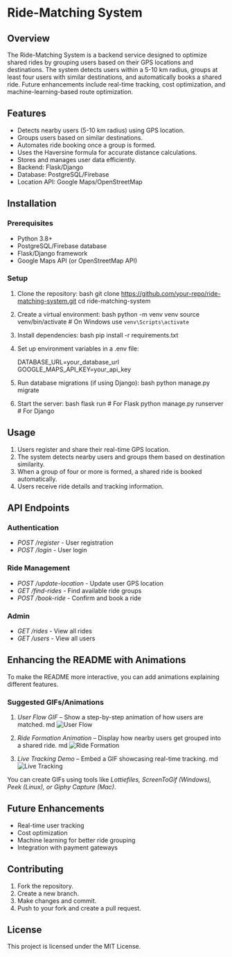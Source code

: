 # Ride-Matching System

## Overview
The Ride-Matching System is a backend service designed to optimize shared rides by grouping users based on their GPS locations and destinations. The system detects users within a 5-10 km radius, groups at least four users with similar destinations, and automatically books a shared ride. Future enhancements include real-time tracking, cost optimization, and machine-learning-based route optimization.

## Features
- Detects nearby users (5-10 km radius) using GPS location.
- Groups users based on similar destinations.
- Automates ride booking once a group is formed.
- Uses the Haversine formula for accurate distance calculations.
- Stores and manages user data efficiently.
- Backend: Flask/Django
- Database: PostgreSQL/Firebase
- Location API: Google Maps/OpenStreetMap

## Installation
### Prerequisites
- Python 3.8+
- PostgreSQL/Firebase database
- Flask/Django framework
- Google Maps API (or OpenStreetMap API)

### Setup
1. Clone the repository:
   bash
   git clone https://github.com/your-repo/ride-matching-system.git
   cd ride-matching-system
   
2. Create a virtual environment:
   bash
   python -m venv venv
   source venv/bin/activate  # On Windows use `venv\Scripts\activate`
   
3. Install dependencies:
   bash
   pip install -r requirements.txt
   
4. Set up environment variables in a .env file:
   
   DATABASE_URL=your_database_url
   GOOGLE_MAPS_API_KEY=your_api_key
   
5. Run database migrations (if using Django):
   bash
   python manage.py migrate
   
6. Start the server:
   bash
   flask run  # For Flask
   python manage.py runserver  # For Django
   

## Usage
1. Users register and share their real-time GPS location.
2. The system detects nearby users and groups them based on destination similarity.
3. When a group of four or more is formed, a shared ride is booked automatically.
4. Users receive ride details and tracking information.

## API Endpoints
### Authentication
- *POST /register* - User registration
- *POST /login* - User login

### Ride Management
- *POST /update-location* - Update user GPS location
- *GET /find-rides* - Find available ride groups
- *POST /book-ride* - Confirm and book a ride

### Admin
- *GET /rides* - View all rides
- *GET /users* - View all users

## Enhancing the README with Animations
To make the README more interactive, you can add animations explaining different features.

### Suggested GIFs/Animations
1. *User Flow GIF* – Show a step-by-step animation of how users are matched.
   md
   ![User Flow](https://your-gif-url.com/user-flow.gif)
   
2. *Ride Formation Animation* – Display how nearby users get grouped into a shared ride.
   md
   ![Ride Formation](https://your-gif-url.com/ride-formation.gif)
   
3. *Live Tracking Demo* – Embed a GIF showcasing real-time tracking.
   md
   ![Live Tracking](https://your-gif-url.com/live-tracking.gif)
   

You can create GIFs using tools like *Lottiefiles, ScreenToGif (Windows), Peek (Linux), or Giphy Capture (Mac)*.

## Future Enhancements
- Real-time user tracking
- Cost optimization
- Machine learning for better ride grouping
- Integration with payment gateways

## Contributing
1. Fork the repository.
2. Create a new branch.
3. Make changes and commit.
4. Push to your fork and create a pull request.

## License
This project is licensed under the MIT License.
